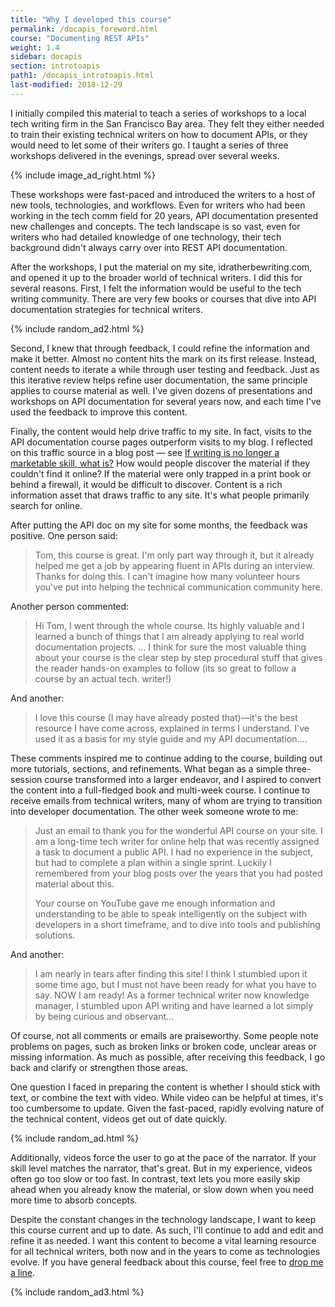 ```yaml
---
title: "Why I developed this course"
permalink: /docapis_foreword.html
course: "Documenting REST APIs"
weight: 1.4
sidebar: docapis
section: introtoapis
path1: /docapis_introtoapis.html
last-modified: 2018-12-29
---
```


I initially compiled this material to teach a series of workshops to a local tech writing firm in the San Francisco Bay area. They felt they either needed to train their existing technical writers on how to document APIs, or they would need to let some of their writers go. I taught a series of three workshops delivered in the evenings, spread over several weeks.

{% include image_ad_right.html %}

These workshops were fast-paced and introduced the writers to a host of new tools, technologies, and workflows. Even for writers who had been working in the tech comm field for 20 years, API documentation presented new challenges and concepts. The tech landscape is so vast, even for writers who had detailed knowledge of one technology, their tech background didn't always carry over into REST API documentation.

After the workshops, I put the material on my site, idratherbewriting.com, and opened it up to the broader world of technical writers. I did this for several reasons. First, I felt the information would be useful to the tech writing community. There are very few books or courses that dive into API documentation strategies for technical writers.

{% include random_ad2.html %}

Second, I knew that through feedback, I could refine the information and make it better. Almost no content hits the mark on its first release. Instead, content needs to iterate a while through user testing and feedback. Just as this iterative review helps refine user documentation, the same principle applies to course material as well. I've given dozens of presentations and workshops on API documentation for several years now, and each time I've used the feedback to improve this content.

Finally, the content would help drive traffic to my site. In fact, visits to the API documentation course pages outperform visits to my blog. I reflected on this traffic source in a blog post &mdash; see [If writing is no longer a marketable skill, what is?](https://idratherbewriting.com/2018/08/09/writing-no-longer-a-skill/) How would people discover the material if they couldn't find it online? If the material were only trapped in a print book or behind a firewall, it would be difficult to discover. Content is a rich information asset that draws traffic to any site. It's what people primarily search for online.

After putting the API doc on my site for some months, the feedback was positive. One person said:

> Tom, this course is great. I'm only part way through it, but it already helped me get a job by appearing fluent in APIs during an interview. Thanks for doing this. I can't imagine how many volunteer hours you've put into helping the technical communication community here.

Another person commented:

> Hi Tom, I went through the whole course. Its highly valuable and I learned a bunch of things that I am already applying to real world documentation projects. ...  I think for sure the most valuable thing about your course is the clear step by step procedural stuff that gives the reader hands-on examples to follow (its so great to follow a course by an actual tech. writer!)

And another:

> I love this course (I may have already posted that)—it's the best resource I have come across, explained in terms I understand. I've used it as a basis for my style guide and my API documentation....

These comments inspired me to continue adding to the course, building out more tutorials, sections, and refinements. What began as a simple three-session course transformed into a larger endeavor, and I aspired to convert the content into a full-fledged book and multi-week course. I continue to receive emails from technical writers, many of whom are trying to transition into developer documentation.  The other week someone wrote to me:

> Just an email to thank you for the wonderful API course on your site. I am a long-time tech writer for online help that was recently assigned a task to document a public API. I had no experience in the subject, but had to complete a plan within a single sprint. Luckily I remembered from your blog posts over the years that you had posted material about this.
>
> Your course on YouTube gave me enough information and understanding to be able to speak intelligently on the subject with developers in a short timeframe, and to dive into tools and publishing solutions.

And another:

> I am nearly in tears after finding this site! I think I stumbled upon it some time ago, but I must not have been ready for what you have to say. NOW I am ready! As a former technical writer now knowledge manager, I stumbled upon API writing and have learned a lot simply by being curious and observant...

Of course, not all comments or emails are praiseworthy. Some people note problems on pages, such as broken links or broken code, unclear areas or missing information. As much as possible, after receiving this feedback, I go back and clarify or strengthen those areas.

One question I faced in preparing the content is whether I should stick with text, or combine the text with video. While video can be helpful at times, it's too cumbersome to update. Given the fast-paced, rapidly evolving nature of the technical content, videos get out of date quickly.

{% include random_ad.html %}

Additionally, videos force the user to go at the pace of the narrator. If your skill level matches the narrator, that's great. But in my experience, videos often go too slow or too fast. In contrast, text lets you more easily skip ahead when you already know the material, or slow down when you need more time to absorb concepts.

Despite the constant changes in the technology landscape, I want to keep this course current and up to date. As such, I'll continue to add and edit and refine it as needed. I want this content to become a vital learning resource for all technical writers, both now and in the years to come as technologies evolve.
If you have general feedback about this course, feel free to [drop me a line](https://idratherbewriting.com/learnapidoc/contact.html).

{% include random_ad3.html %}
